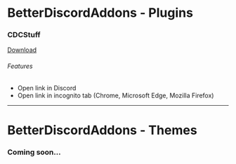 # BetterDiscordAddons - Plugins

### CDCStuff

[Download](https://betterdiscord.net/ghdl?url=https://raw.githubusercontent.com/cassiomaciell/BetterDiscordAddons/main/CDCStuff.plugin.js "Download")

###### Features
- Open link in Discord
- Open link in incognito tab (Chrome, Microsoft Edge, Mozilla Firefox)

------------

# BetterDiscordAddons - Themes

### Coming soon...
